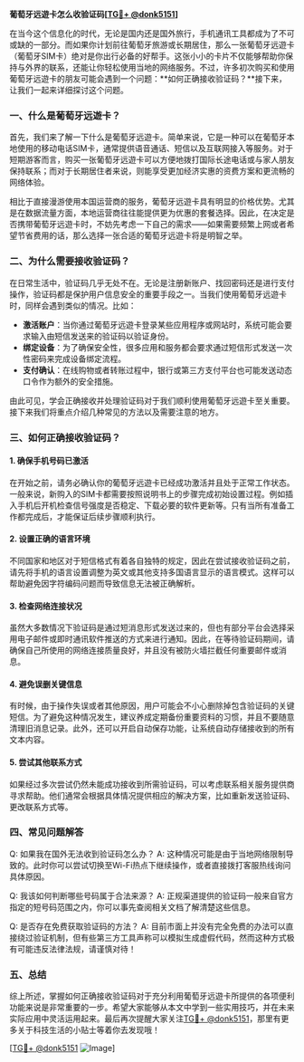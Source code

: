 **葡萄牙远遊卡怎么收验证码[[TG💪+ @donk5151](https://t.me/s/donk5151)]**

在当今这个信息化的时代，无论是国内还是国外旅行，手机通讯工具都成为了不可或缺的一部分。而如果你计划前往葡萄牙旅游或长期居住，那么一张葡萄牙远遊卡（葡萄牙SIM卡）绝对是你出行必备的好帮手。这张小小的卡片不仅能够帮助你保持与外界的联系，还能让你轻松使用当地的网络服务。不过，许多初次购买和使用葡萄牙远遊卡的朋友可能会遇到一个问题：**如何正确接收验证码？**接下来，让我们一起来详细探讨这个问题。

### 一、什么是葡萄牙远遊卡？

首先，我们来了解一下什么是葡萄牙远遊卡。简单来说，它是一种可以在葡萄牙本地使用的移动电话SIM卡，通常提供语音通话、短信以及互联网接入等服务。对于短期游客而言，购买一张葡萄牙远遊卡可以方便地拨打国际长途电话或与家人朋友保持联系；而对于长期居住者来说，则能享受更加经济实惠的资费方案和更流畅的网络体验。

相比于直接漫游使用本国运营商的服务，葡萄牙远遊卡具有明显的价格优势。尤其是在数据流量方面，本地运营商往往能提供更为优惠的套餐选择。因此，在决定是否携带葡萄牙远遊卡时，不妨先考虑一下自己的需求——如果需要频繁上网或者希望节省费用的话，那么选择一张合适的葡萄牙远遊卡将是明智之举。

### 二、为什么需要接收验证码？

在日常生活中，验证码几乎无处不在。无论是注册新账户、找回密码还是进行支付操作，验证码都是保护用户信息安全的重要手段之一。当我们使用葡萄牙远遊卡时，同样会遇到类似的情况。比如：

- **激活账户**：当你通过葡萄牙远遊卡登录某些应用程序或网站时，系统可能会要求输入由短信发送来的验证码以验证身份。
- **绑定设备**：为了确保安全性，很多应用和服务都会要求通过短信形式发送一次性密码来完成设备绑定流程。
- **支付确认**：在线购物或者转账过程中，银行或第三方支付平台也可能发送动态口令作为额外的安全措施。

由此可见，学会正确接收并处理验证码对于我们顺利使用葡萄牙远遊卡至关重要。接下来我们将重点介绍几种常见的方法以及需要注意的地方。

### 三、如何正确接收验证码？

#### 1. 确保手机号码已激活
在开始之前，请务必确认你的葡萄牙远遊卡已经成功激活并且处于正常工作状态。一般来说，新购入的SIM卡都需要按照说明书上的步骤完成初始设置过程。例如插入手机后开机检查信号强度是否稳定、下载必要的软件更新等。只有当所有准备工作都完成后，才能保证后续步骤顺利执行。

#### 2. 设置正确的语言环境
不同国家和地区对于短信格式有着各自独特的规定，因此在尝试接收验证码之前，请先将手机的语言设置调整为英文或其他支持多国语言显示的语言模式。这样可以帮助避免因字符编码问题而导致信息无法被正确解析。

#### 3. 检查网络连接状况
虽然大多数情况下验证码是通过短消息形式发送过来的，但也有部分平台会选择采用电子邮件或即时通讯软件推送的方式来进行通知。因此，在等待验证码期间，请确保自己所使用的网络连接质量良好，并且没有被防火墙拦截任何重要邮件或消息。

#### 4. 避免误删关键信息
有时候，由于操作失误或者其他原因，用户可能会不小心删除掉包含验证码的关键短信。为了避免这种情况发生，建议养成定期备份重要资料的习惯，并且不要随意清理旧消息记录。此外，还可以开启自动保存功能，让系统自动存储接收到的所有文本内容。

#### 5. 尝试其他联系方式
如果经过多次尝试仍然未能成功接收到所需验证码，可以考虑联系相关服务提供商寻求帮助。他们通常会根据具体情况提供相应的解决方案，比如重新发送验证码、更改联系方式等。

### 四、常见问题解答

Q: 如果我在国外无法收到验证码怎么办？
A: 这种情况可能是由于当地网络限制导致的。此时你可以尝试切换至Wi-Fi热点下继续操作，或者直接拨打客服热线询问具体原因。

Q: 我该如何判断哪些号码属于合法来源？
A: 正规渠道提供的验证码一般来自官方指定的短号码范围之内，你可以事先查阅相关文档了解清楚这些信息。

Q: 是否存在免费获取验证码的方法？
A: 目前市面上并没有完全免费的办法可以直接绕过验证机制，但有些第三方工具声称可以模拟生成虚假代码，然而这种方式极有可能违反法律法规，请谨慎对待！

### 五、总结

综上所述，掌握如何正确接收验证码对于充分利用葡萄牙远遊卡所提供的各项便利功能来说是非常重要的一步。希望大家能够从本文中学到一些实用技巧，并在未来实际应用中灵活运用起来。最后再次提醒大家关注[TG💪+ @donk5151](https://t.me/s/donk5151)，那里有更多关于科技生活的小贴士等着你去发现哦！

[[TG💪+ @donk5151](https://t.me/s/donk5151) ![Image](https://i.postimg.cc/rwNCRYN7/Snipaste-2025-04-30-17-27-05.png)]